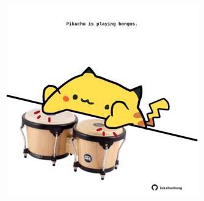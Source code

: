 <!-- built at 15/05/2022, 17:05:24 UTC -->
<p align="center">
  <img width="500" height="500" src="./ReadmeImage.svg">
</p>
